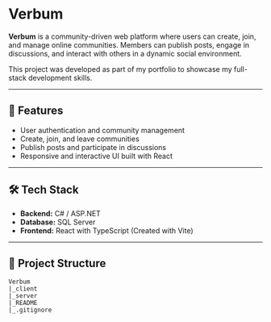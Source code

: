 # Verbum

**Verbum** is a community-driven web platform where users can create, join, and manage online communities.
Members can publish posts, engage in discussions, and interact with others in a dynamic social environment.

This project was developed as part of my portfolio to showcase my full-stack development skills.

---

## 🚀 Features

- User authentication and community management
- Create, join, and leave communities
- Publish posts and participate in discussions
- Responsive and interactive UI built with React

---

## 🛠️ Tech Stack

- **Backend:** C# / ASP.NET
- **Database:** SQL Server
- **Frontend:** React with TypeScript (Created with Vite)

---

## 📂 Project Structure

```
Verbum
|_client
|_server
|_README
|_.gitignore
```
